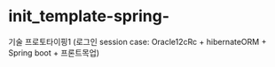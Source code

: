 # init_template-spring-
기술 프로토타이핑1 (로그인 session case: Oracle12cRc + hibernateORM + Spring boot + 프론트목업)
